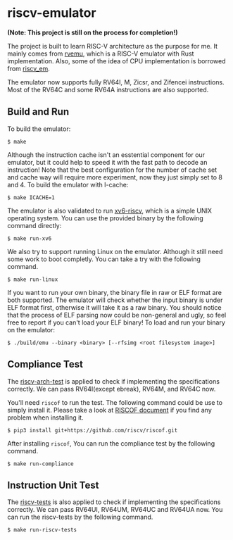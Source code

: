 # riscv-emulator
**(Note: This project is still on the process for completion!)**

The project is built to learn RISC-V architecture as the purpose for me. It mainly comes
from [rvemu](https://github.com/d0iasm/rvemu), which is a RISC-V emulator with
Rust implementation. Also, some of the idea of CPU implementation is borrowed from
[riscv_em](https://github.com/franzflasch/riscv_em).

The emulator now supports fully RV64I, M, Zicsr, and Zifencei instructions. Most of the RV64C
and some RV64A instructions are also supported.

## Build and Run

To build the emulator:
```
$ make
```

Although the instruction cache isn't an esstential component for our emulator, but it could
help to speed it with the fast path to decode an instruction! Note that the best
configuration for the number of cache set and cache way will require more experiment, now
they just simply set to 8 and 4. To build the emulator with I-cache:
```
$ make ICACHE=1
```

The emulator is also validated to run [xv6-riscv](https://github.com/mit-pdos/xv6-riscv),
which is a simple UNIX operating system. You can use the provided binary by the following
command directly:

```
$ make run-xv6
```

We also try to support running Linux on the emulator. Although it still need some work to boot
completly. You can take a try with the following command.

```
$ make run-linux
```

If you want to run your own binary, the binary file in raw or ELF format are both supported.
The emulator will check whether the input binary is under ELF format first, otherwise it will
take it as a raw binary. You should notice that the process of ELF parsing now could be
non-general and ugly, so feel free to report if you can't load your ELF binary! To load and
run your binary on the emulator:
```
$ ./build/emu --binary <binary> [--rfsimg <root filesystem image>]
```

## Compliance Test

The [riscv-arch-test](https://github.com/riscv/riscv-arch-test) is applied to check if
implementing the specifications correctly. We can pass RV64I(except ebreak), RV64M,
and RV64C now.

You'll need `riscof` to run the test. The following command could be use to simply
install it. Please take a look at [RISCOF document](https://riscof.readthedocs.io/en/stable/index.html)
if you find any problem when installing it.
```
$ pip3 install git+https://github.com/riscv/riscof.git
```

After installing `riscof`, You can run the compliance test by the following command.
```
$ make run-compliance
```

## Instruction Unit Test

The [riscv-tests](https://github.com/riscv-software-src/riscv-tests) is also applied to check
if implementing the specifications correctly. We can pass RV64UI, RV64UM, RV64UC and RV64UA
now. You can run the riscv-tests by the following command.

```
$ make run-riscv-tests
```
